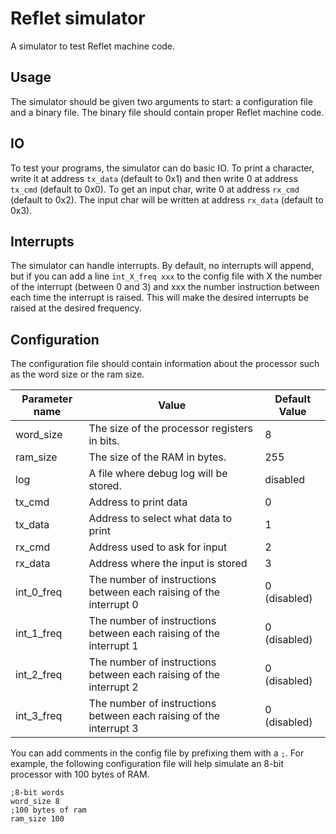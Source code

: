 # Reflet simulator
A simulator to test Reflet machine code. 

## Usage
The simulator should be given two arguments to start: a configuration file and a binary file. The binary file should contain proper Reflet machine code.

## IO
To test your programs, the simulator can do basic IO. To print a character, write it at address `tx_data` (default to 0x1) and then write 0 at address `tx_cmd` (default to 0x0). To get an input char, write 0 at address `rx_cmd` (default to 0x2). The input char will be written at address `rx_data` (default to 0x3).

## Interrupts
The simulator can handle interrupts. By default, no interrupts will append, but if you can add a line `int_X_freq xxx` to the config file with X the number of the interrupt (between 0 and 3) and xxx the number instruction between each time the interrupt is raised. This will make the desired interrupts be raised at the desired frequency.

## Configuration
The configuration file should contain information about the processor such as the word size or the ram size.

|Parameter name|Value|Default Value|
|--------------|-----|--|
|word\_size     |The size of the processor registers in bits.| 8 |
|ram\_size      |The size of the RAM in bytes.| 255 |
|log            |A file where debug log will be stored.| disabled |
|tx\_cmd         |Address to print data | 0 |
|tx\_data        |Address to select what data to print | 1 |
|rx\_cmd         |Address used to ask for input | 2 |
|rx\_data        |Address where the input is stored | 3 |
|int\_0\_freq    |The number of instructions between each raising of the interrupt 0 | 0 (disabled) |   
|int\_1\_freq    |The number of instructions between each raising of the interrupt 1 | 0 (disabled) |   
|int\_2\_freq    |The number of instructions between each raising of the interrupt 2 | 0 (disabled) |   
|int\_3\_freq    |The number of instructions between each raising of the interrupt 3 | 0 (disabled) |   

You can add comments in the config file by prefixing them with a `;`.
For example, the following configuration file will help simulate an 8-bit processor with 100 bytes of RAM.
```
;8-bit words
word_size 8
;100 bytes of ram
ram_size 100
```

